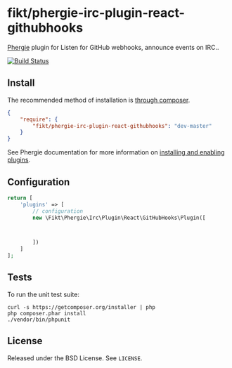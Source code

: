 # fikt/phergie-irc-plugin-react-githubhooks

[Phergie](http://github.com/phergie/phergie-irc-bot-react/) plugin for Listen for GitHub webhooks, announce events on IRC..

[![Build Status](https://secure.travis-ci.org/fikt/phergie-irc-plugin-react-githubhooks.png?branch=master)](http://travis-ci.org/fikt/phergie-irc-plugin-react-githubhooks)

## Install

The recommended method of installation is [through composer](http://getcomposer.org).

```JSON
{
    "require": {
        "fikt/phergie-irc-plugin-react-githubhooks": "dev-master"
    }
}
```

See Phergie documentation for more information on
[installing and enabling plugins](https://github.com/phergie/phergie-irc-bot-react/wiki/Usage#plugins).

## Configuration

```php
return [
    'plugins' => [
        // configuration
        new \Fikt\Phergie\Irc\Plugin\React\GitHubHooks\Plugin([



        ])
    ]
];
```

## Tests

To run the unit test suite:

```
curl -s https://getcomposer.org/installer | php
php composer.phar install
./vendor/bin/phpunit
```

## License

Released under the BSD License. See `LICENSE`.
